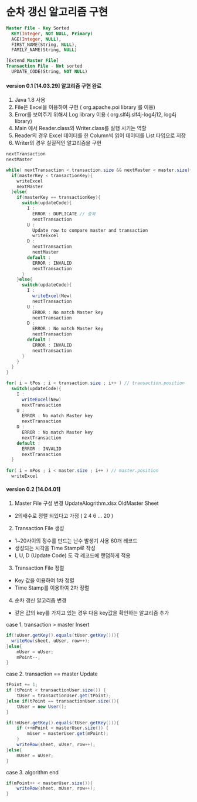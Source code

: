 <h1>순차 갱신 알고리즘 구현</h1>

```sql
Master File - Key Sorted
  KEY(Integer, NOT NULL, Primary)
  AGE(Integer, NULL), 
  FIRST_NAME(String, NULL), 
  FAMILY_NAME(String, NULL)
```

```sql
[Extend Master File]
Transaction File - Not sorted 
  UPDATE_CODE(String, NOT NULL)
```

<h4>version 0.1 [14.03.29] 알고리즘 구현 완료</h4>

1. Java 1.8 사용
2. File은 Excel을 이용하여 구현 ( org.apache.poi library 를 이용)
3. Error를 보여주기 위해서 Log library 이용 ( org.slf4j.slf4j-log4j12, log4j library)
4. Main 에서 Reader.class와 Writer.class를 실행 시키는 역할
5. Reader의 경우 Excel 데이터를 한 Column씩 읽어 데이터를 List 타입으로 저장
6. Writer의 경우 실질적인 알고리즘을 구현

```java
nextTransaction
nextMaster

while( nextTransaction < transaction.size && nextMaster < master.size){
  if(masterKey < transactionKey){
    writeExcel
    nextMaster
  }else{
    if(masterKey == transactionKey){
      switch(updateCode){
        I : 
          ERROR : DUPLICATE // 중복
          nextTransaction
        U :
          Update row to compare master and transaction
          writeExcel
        D :
          nextTransaction
          nextMaster
        default :
          ERROR : INVALID
          nextTransaction
      }
    }else{
      switch(updateCode){
        I :
          writeExcel(New)
          nextTransaction
        U :
          ERROR : No match Master key
          nextTransaction
        D :
          ERROR : No match Master key
          nextTransaction
        default :
          ERROR : INVALID
          nextTransaction
      }
    }
  }
}

for( i = tPos ; i < transaction.size ; i++ ) // transaction.position
  switch(updateCode){
    I :
      writeExcel(New)
      nextTransaction
    U :
      ERROR : No match Master key
      nextTransaction
    D :
      ERROR : No match Master key
      nextTransaction
    default :
      ERROR : INVALID
      nextTransaction
  }
  
for( i = mPos ; i < master.size ; i++ ) // master.position
  writeExcel
```

<h4>version 0.2 [14.04.01]</h4>

1. Master File 구성 변경 UpdateAlogrithm.xlsx OldMaster Sheet
  - 2의배수로 정렬 되있다고 가정 ( 2 4 6 ... 20 )
2. Transaction File 생성
  - 1~20사이의 정수를 만드는 난수 발생기 사용 60개 레코드
  - 생성되는 시각을 Time Stamp로 작성
  - I, U, D (Update Code) 도 각 레코드에 랜덤하게 적용
3. Transaction File 정렬
  - Key 값을 이용하여 1차 정렬
  - Time Stamp를 이용하여 2차 정렬
4. 순차 갱신 알고리즘 변경
  - 같은 값의 key를 가지고 있는 경우 다음 key값을 확인하는 알고리즘 추가 
  

case 1. transaction > master Insert
```java
if(!uUser.getKey().equals(tUser.getKey())){
  writeRow(sheet, uUser, row++);
}else{
	mUser = uUser;
	mPoint--;
}
```

case 2. transaction == master Update
```java
tPoint += 1;
if (tPoint < transactionUser.size()) {
	tUser = transactionUser.get(tPoint);
}else if(tPoint == transactionUser.size()){
	tUser = new User();
}

if(!mUser.getKey().equals(tUser.getKey())){
	if (++mPoint < masterUser.size()) {
		mUser = masterUser.get(mPoint);
	}
	writeRow(sheet, uUser, row++);
}else{
	mUser = uUser;
}
```

case 3. algorithm end
```java
if(mPoint++ < masterUser.size()){
	writeRow(sheet, mUser, row++);
}
```
